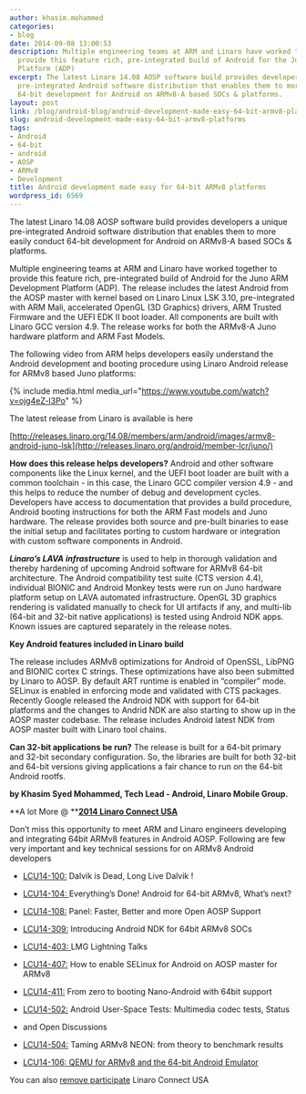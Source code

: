 ```yaml
---
author: khasim.mohammed
categories:
- blog
date: 2014-09-08 13:00:53
description: Multiple engineering teams at ARM and Linaro have worked together to
  provide this feature rich, pre-integrated build of Android for the Juno ARM Development
  Platform (ADP)
excerpt: The latest Linaro 14.08 AOSP software build provides developers a unique
  pre-integrated Android software distribution that enables them to more easily conduct
  64-bit development for Android on ARMv8-A based SOCs & platforms.
layout: post
link: /blog/android-blog/android-development-made-easy-64-bit-armv8-platforms/
slug: android-development-made-easy-64-bit-armv8-platforms
tags:
- Android
- 64-bit
- android
- AOSP
- ARMv8
- Development
title: Android development made easy for 64-bit ARMv8 platforms
wordpress_id: 6569
---
```


The latest Linaro 14.08 AOSP software build provides developers a unique pre-integrated Android software distribution that enables them to more easily conduct 64-bit development for Android on ARMv8-A based SOCs & platforms.

Multiple engineering teams at ARM and Linaro have worked together to provide this feature rich, pre-integrated build of Android for the Juno ARM Development Platform (ADP). The release includes the latest Android from the AOSP master with kernel based on Linaro Linux LSK 3.10, pre-integrated with ARM Mali, accelerated OpenGL (3D Graphics) drivers, ARM Trusted Firmware and the UEFI EDK II boot loader. All components are built with Linaro GCC version 4.9. The release works for both the ARMv8-A Juno hardware platform and ARM Fast Models.

The following video from ARM helps developers easily understand the Android development and booting procedure using Linaro Android release for ARMv8 based Juno platforms:


{% include media.html media_url="https://www.youtube.com/watch?v=ojg4eZ-l3Po" %}

The latest release from Linaro is available is here
    
[http://releases.linaro.org/14.08/members/arm/android/images/armv8-android-juno-lsk](http://releases.linaro.org/android/member-lcr/juno/)

**How does this release helps developers?** Android and other software components like the Linux kernel, and the UEFI boot loader are built with a common toolchain - in this case, the Linaro GCC compiler version 4.9 - and this helps to reduce the number of debug and development cycles. Developers have access to documentation that provides a build procedure, Android booting instructions for both the ARM Fast models and Juno hardware. The release provides both source and pre-built binaries to ease the initial setup and facilitates porting to custom hardware or integration with custom software components in Android.

**_Linaro’s LAVA infrastructure_** is used to help in thorough validation and thereby hardening of upcoming Android software for ARMv8 64-bit architecture. The Android compatibility test suite (CTS version 4.4), individual BIONIC and Android Monkey tests were run on Juno hardware platform setup on LAVA automated infrastructure. OpenGL 3D graphics rendering is validated manually to check for UI artifacts if any, and multi-lib (64-bit and 32-bit native applications) is tested using Android NDK apps. Known issues are captured separately in the release notes.

**Key Android features included in Linaro build**

The release includes ARMv8 optimizations for Android of OpenSSL, LibPNG and BIONIC cortex C strings. These optimizations have also been submitted by Linaro to AOSP. By default ART runtime is enabled in “compiler” mode. SELinux is enabled in enforcing mode and validated with CTS packages. Recently Google released the Android NDK with support for 64-bit platforms and the changes to Andrid NDK are also starting to show up in the AOSP master codebase. The release includes Android latest NDK from AOSP master built with Linaro tool chains.

**Can 32-bit applications be run?** The release is built for a 64-bit primary and 32-bit secondary configuration. So, the libraries are built for both 32-bit and 64-bit versions giving applications a fair chance to run on the 64-bit Android rootfs.

**by Khasim Syed Mohammed, Tech Lead - Android, Linaro Mobile Group.**

**A lot More @ ****[2014 Linaro Connect USA](http://connect.linaro.org/lcu14/)**

Don’t miss this opportunity to meet ARM and Linaro engineers developing and integrating 64bit ARMv8 features in Android AOSP. Following are few very important and key technical sessions for on ARMv8 Android developers




  * [LCU14-100:](https://lcu14.zerista.com/event/member/137702) Dalvik is Dead, Long Live Dalvik !


  * [LCU14-104: ](https://lcu14.zerista.com/event/member/137707)Everything’s Done! Android for 64-bit ARMv8, What’s next?


  * [LCU14-108:](https://lcu14.zerista.com/event/member/137711) Panel: Faster, Better and more Open AOSP Support


  * [LCU14-309:](https://lcu14.zerista.com/event/member/137756) Introducing Android NDK for 64bit ARMv8 SOCs


  * [LCU14-403: ](https://lcu14.zerista.com/event/member/137770)LMG Lightning Talks


  * [LCU14-407:](https://lcu14.zerista.com/event/member/137775) How to enable SELinux for Android on AOSP master for ARMv8


  * [LCU14-411:](http://lcu14.zerista.com/event/member/137779) From zero to booting Nano-Android with 64bit support


  * [LCU14-502:](https://lcu14.zerista.com/event/member/137789) Android User-Space Tests: Multimedia codec tests, Status


  * and Open Discussions


  * [LCU14-504:](https://lcu14.zerista.com/event/member/137791) Taming ARMv8 NEON: from theory to benchmark results


  * [LCU14-106: QEMU for ARMv8 and the 64-bit Android Emulator](https://lcu14.zerista.com/event/member/137709)


You can also [remove participate](http://connect.linaro.org/lcu14/) Linaro Connect USA